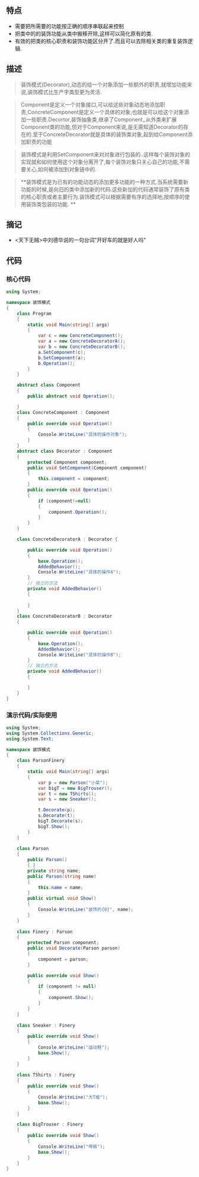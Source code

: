 ﻿## 特点
   - 需要把所需要的功能按正确的顺序串联起来控制
   - 把类中的的装饰功能从类中搬移开除,这样可以简化原有的类.
   - 有效的把类的核心职责和装饰功能区分开了.而且可以去除相关类的重复装饰逻辑.
## 描述
> 装饰模式(Decorator),动态的给一个对象添加一些额外的职责,就增加功能来说,装饰模式比生产字类型更为灵活.
    
> Component是定义一个对象接口,可以给这些对象动态地添加职责,ConcreteComponent是定义一个具体的对象,也就是可以给这个对象添加一些职责.Decortor,装饰抽象类,继承了Component,,从外类来扩展Component类的功能,但对于Component来说,是无需知道Decorator的存在的.至于ConcreteDecorator就是具体的装饰类对象,起到给Component添加职责的功能
    
> 装饰模式是利用SetComponent来对对象进行包装的..这样每个装饰对象的实现就和如何使用这个对象分离开了,每个装饰对象只关心自己的功能,不需要关心,如何被添加到对象链中的.    
    
> **装饰模式是为已有的功能动态的添加更多功能的一种方式.当系统需要新功能的时候,是向旧的类中添加新的代码.这些新加的代码通常装饰了原有类的核心职责或者主要行为.装饰模式可以根据需要有序的选择地,按顺序的使用装饰类包装的功能. **
## 摘记
- <天下无贼>中刘德华说的一句台词"开好车的就是好人吗" 
## 代码
### 核心代码
```csharp
using System;

namespace 装饰模式
{
    class Program
    {
        static void Main(string[] args)
        {
            var c = new ConcreteComponent();
            var a = new ConcreteDecoratorA();
            var b = new ConcreteDecoratorB();
            a.SetComponent(c);
            b.SetComponent(a);
            b.Operation();
        }
    }

    abstract class Component
    {
        public abstract void Operation();

    }
    class ConcreteComponent : Component
    {
        public override void Operation()
        {
            Console.WriteLine("具体的操作对象");
        }
    }
    abstract class Decorator : Component
    {
        protected Component component;
        public void SetComponent(Component component)
        {
            this.component = component;   
        }
        public override void Operation()
        {
            if (component!=null)
            {
                component.Operation();
            }
        }
    }

    class ConcreteDecoratorA : Decorator {

        public override void Operation()
        {
            base.Operation();
            AddedBehavior();
            Console.WriteLine("具体的操作A");
        }
        // 独立的方法
        private void AddedBehavior()
        { 
        
        }
    }
    class ConcreteDecoratorB : Decorator
    {

        public override void Operation()
        {
            base.Operation();
            AddedBehavior();
            Console.WriteLine("具体的操作B");
        }
        // 独立的方法
        private void AddedBehavior()
        {

        }
    }
}
```

### 演示代码/实际使用

```csharp
using System;
using System.Collections.Generic;
using System.Text;

namespace 装饰模式
{
    class ParsonFinery
    {
        static void Main(string[] args)
        {
            var p = new Parson("小菜");
            var bigT = new BigTrouser();
            var t = new TShirts();
            var s = new Sneaker();

            t.Decorate(p);
            s.Decorate(t);
            bigT.Decorate(s);
            bigT.Show();
        }
    }
    
    class Parson
    {
        public Parson()
        { }
        private string name;
        public Parson(string name)
        {
            this.name = name;
        }
        public virtual void Show()
        {
            Console.WriteLine("装饰的{0}", name);
        }
    }
    
    class Finery : Parson
    {
        protected Parson component;
        public void Decorate(Parson parson)
        {
            component = parson;
        }

        public override void Show()
        {
            if (component != null)
            {
                component.Show();
            }
        }
    }
    
    class Sneaker : Finery
    {
        public override void Show()
        {
            Console.WriteLine("运动鞋");
            base.Show();
        }
    }
    
    class TShirts : Finery
    {
        public override void Show()
        {
            Console.WriteLine("大T桖");
            base.Show();
        }
    }

    class BigTrouser : Finery
    {
        public override void Show()
        {
            Console.WriteLine("垮裤");
            base.Show();
        }
    }
}
```
